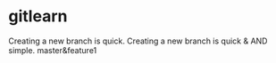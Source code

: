 # gitlearn
Creating a new branch is quick.
Creating a new branch is quick & AND simple.
master&feature1
